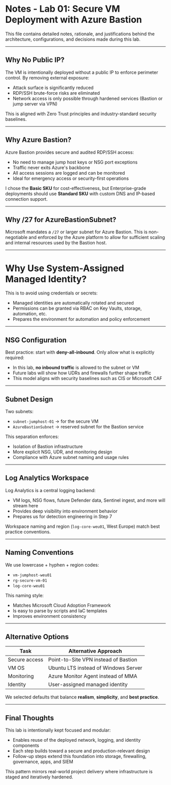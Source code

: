 # Notes - Lab 01: Secure VM Deployment with Azure Bastion

This file contains detailed notes, rationale, and justifications behind the architecture, configurations, and decisions made during this lab.

---

## Why No Public IP?

The VM is intentionally deployed without a public IP to enforce perimeter control. By removing external exposure:

- Attack surface is significantly reduced
- RDP/SSH brute-force risks are eliminated
- Network access is only possible through hardened services (Bastion or jump server via VPN)

This is aligned with Zero Trust principles and industry-standard security baselines.

---

## Why Azure Bastion?

Azure Bastion provides secure and audited RDP/SSH access:

- No need to manage jump host keys or NSG port exceptions
- Traffic never exits Azure's backbone
- All access sessions are logged and can be monitored
- Ideal for emergency access or security-first operations

I chose the **Basic SKU** for cost-effectiveness, but Enterprise-grade deployments should use **Standard SKU** with custom DNS and IP-based connection support.

---

## Why /27 for AzureBastionSubnet?

Microsoft mandates a `/27` or larger subnet for Azure Bastion. This is non-negotiable and enforced by the Azure platform to allow for sufficient scaling and internal resources used by the Bastion host.

---

# Why Use System-Assigned Managed Identity?

This is to avoid using credentials or secrets:

- Managed identities are automatically rotated and secured
- Permissions can be granted via RBAC on Key Vaults, storage, automation, etc.
- Prepares the environment for automation and policy enforcement

---

## NSG Configuration

Best practice: start with **deny-all-inbound**. Only allow what is explicitly required:

- In this lab, **no inbound traffic** is allowed to the subnet or VM
- Future labs will show how UDRs and firewalls further shape traffic
- This model aligns with security baselines such as CIS or Microsoft CAF

---

## Subnet Design

Two subnets:
- `subnet-jumphost-01` → for the secure VM
- `AzureBastionSubnet` → reserved subnet for the Bastion service

This separation enforces:
- Isolation of Bastion infrastructure
- More explicit NSG, UDR, and monitoring design
- Compliance with Azure subnet naming and usage rules

---

## Log Analytics Workspace

Log Analytics is a central logging backend:
- VM logs, NSG flows, future Defender data, Sentinel ingest, and more will stream here
- Provides deep visibility into environment behavior
- Prepares us for detection engineering in Step 7

Workspace naming and region (`log-core-weu01`, West Europe) match best practice conventions.

---

## Naming Conventions

We use lowercase + hyphen + region codes:

- `vm-jumphost-weu01`
- `rg-secure-vm-01`
- `log-core-weu01`

This naming style:
- Matches Microsoft Cloud Adoption Framework
- Is easy to parse by scripts and IaC templates
- Improves environment consistency

---

## Alternative Options

| Task                      | Alternative Approach                   |
|---------------------------|----------------------------------------|
| Secure access             | Point-to-Site VPN instead of Bastion   |
| VM OS                     | Ubuntu LTS instead of Windows Server   |
| Monitoring                | Azure Monitor Agent instead of MMA     |
| Identity                  | User-assigned managed identity         |

We selected defaults that balance **realism**, **simplicity**, and **best practice**.

---

## Final Thoughts

This lab is intentionally kept focused and modular:
- Enables reuse of the deployed network, logging, and identity components
- Each step builds toward a secure and production-relevant design
- Follow-up steps extend this foundation into storage, firewalling, governance, apps, and SIEM

This pattern mirrors real-world project delivery where infrastructure is staged and iteratively hardened.
